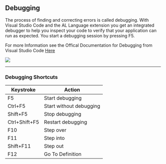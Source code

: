 
## Debugging

The process of finding and correcting errors is called debugging. With Visual Studio Code and the AL Language extension you get an integrated debugger to help you inspect your code to verify that your application can run as expected. You start a debugging session by pressing F5.

For more Information see the Offical Documentation for Debugging from Visual Studio Code [Here](https://code.visualstudio.com/docs/editor/debugging)

![](https://docs.microsoft.com/de-de/dynamics365/business-central/dev-itpro/developer/media/debuggingal.gif)

----------

### Debugging Shortcuts

| Keystroke | Action |
| ---------- | ------------- |
| F5 | Start debugging  |
| Ctrl+F5  | Start without debugging  |
| Shift+F5 | Stop debugging  |
| Ctrl+Shift+F5 | Restart debugging  |
| F10 | Step over  |
| F11 | Step into  |
| Shift+F11 | Step out  |
| F12 | Go To Definition  |
